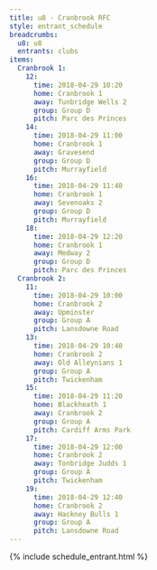 ```yaml
---
title: u8 - Cranbrook RFC
style: entrant_schedule
breadcrumbs:
  u8: u8
  entrants: clubs
items:
  Cranbrook 1:
    12:
      time: 2018-04-29 10:20
      home: Cranbrook 1
      away: Tunbridge Wells 2
      group: Group D
      pitch: Parc des Princes
    14:
      time: 2018-04-29 11:00
      home: Cranbrook 1
      away: Gravesend
      group: Group D
      pitch: Murrayfield
    16:
      time: 2018-04-29 11:40
      home: Cranbrook 1
      away: Sevenoaks 2
      group: Group D
      pitch: Murrayfield
    18:
      time: 2018-04-29 12:20
      home: Cranbrook 1
      away: Medway 2
      group: Group D
      pitch: Parc des Princes
  Cranbrook 2:
    11:
      time: 2018-04-29 10:00
      home: Cranbrook 2
      away: Upminster
      group: Group A
      pitch: Lansdowne Road
    13:
      time: 2018-04-29 10:40
      home: Cranbrook 2
      away: Old Alleynians 1
      group: Group A
      pitch: Twickenham
    15:
      time: 2018-04-29 11:20
      home: Blackheath 1
      away: Cranbrook 2
      group: Group A
      pitch: Cardiff Arms Park
    17:
      time: 2018-04-29 12:00
      home: Cranbrook 2
      away: Tonbridge Judds 1
      group: Group A
      pitch: Twickenham
    19:
      time: 2018-04-29 12:40
      home: Cranbrook 2
      away: Hackney Bulls 1
      group: Group A
      pitch: Lansdowne Road
---
```


{% include schedule_entrant.html %}
